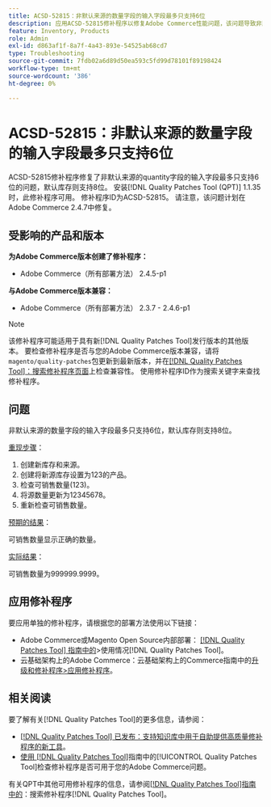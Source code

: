 ```yaml
---
title: ACSD-52815：非默认来源的数量字段的输入字段最多只支持6位
description: 应用ACSD-52815修补程序以修复Adobe Commerce性能问题，该问题导致非默认来源的数量字段的输入字段最多只支持6位，而默认库存仅支持8位。
feature: Inventory, Products
role: Admin
exl-id: d863af1f-8a7f-4a43-893e-54525ab68cd7
type: Troubleshooting
source-git-commit: 7fdb02a6d89d50ea593c5fd99d78101f89198424
workflow-type: tm+mt
source-wordcount: '386'
ht-degree: 0%

---
```


# ACSD-52815：非默认来源的数量字段的输入字段最多只支持6位

ACSD-52815修补程序修复了非默认来源的quantity字段的输入字段最多只支持6位的问题，默认库存则支持8位。 安装[!DNL Quality Patches Tool (QPT)] 1.1.35时，此修补程序可用。 修补程序ID为ACSD-52815。 请注意，该问题计划在Adobe Commerce 2.4.7中修复。

## 受影响的产品和版本

**为Adobe Commerce版本创建了修补程序：**

* Adobe Commerce（所有部署方法） 2.4.5-p1

**与Adobe Commerce版本兼容：**

* Adobe Commerce（所有部署方法） 2.3.7 - 2.4.6-p1

>[!NOTE]
>
>该修补程序可能适用于具有新[!DNL Quality Patches Tool]发行版本的其他版本。 要检查修补程序是否与您的Adobe Commerce版本兼容，请将`magento/quality-patches`包更新到最新版本，并在[[!DNL Quality Patches Tool]：搜索修补程序页面](https://experienceleague.adobe.com/tools/commerce-quality-patches/index.html)上检查兼容性。 使用修补程序ID作为搜索关键字来查找修补程序。

## 问题

非默认来源的数量字段的输入字段最多只支持6位，默认库存则支持8位。

<u>重现步骤</u>：

1. 创建新库存和来源。
1. 创建将新源库存设置为123的产品。
1. 检查可销售数量(123)。
1. 将源数量更新为12345678。
1. 重新检查可销售数量。

<u>预期的结果</u>：

可销售数量显示正确的数量。

<u>实际结果</u>：

可销售数量为999999.9999。

## 应用修补程序

要应用单独的修补程序，请根据您的部署方法使用以下链接：

* Adobe Commerce或Magento Open Source内部部署： [[!DNL Quality Patches Tool] 指南中的](/help/tools/quality-patches-tool/usage.md)>使用情况[!DNL Quality Patches Tool]。
* 云基础架构上的Adobe Commerce：云基础架构上的Commerce指南中的[升级和修补程序>应用修补程序](https://experienceleague.adobe.com/docs/commerce-cloud-service/user-guide/develop/upgrade/apply-patches.html)。

## 相关阅读

要了解有关[!DNL Quality Patches Tool]的更多信息，请参阅：

* [[!DNL Quality Patches Tool] 已发布：支持知识库中用于自助提供高质量修补程序的新工具](https://experienceleague.adobe.com/en/docs/commerce-operations/tools/quality-patches-tool/quality-patches-tool-to-self-serve-quality-patches)。
* [使用 [!DNL Quality Patches Tool]](/help/tools/quality-patches-tool/patches-available-in-qpt/check-patch-for-magento-issue-with-magento-quality-patches.md)指南中的[!UICONTROL Quality Patches Tool]检查修补程序是否可用于您的Adobe Commerce问题。


有关QPT中其他可用修补程序的信息，请参阅[[!DNL Quality Patches Tool]指南中的](https://experienceleague.adobe.com/tools/commerce-quality-patches/index.html)：搜索修补程序[!DNL Quality Patches Tool]。
